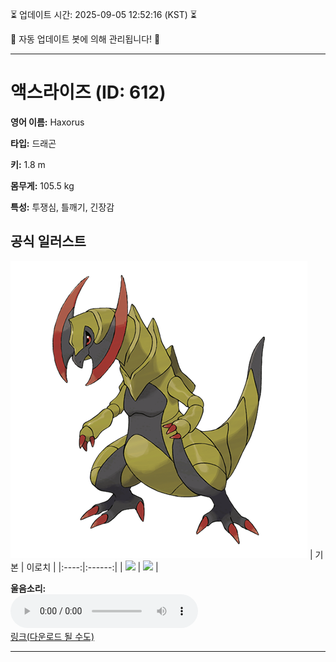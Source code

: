 
⏳ 업데이트 시간: 2025-09-05 12:52:16 (KST) ⏳

🤖 자동 업데이트 봇에 의해 관리됩니다! 🤖

---

# 액스라이즈 (ID: 612)
**영어 이름:** Haxorus

**타입:** 드래곤

**키:** 1.8 m

**몸무게:** 105.5 kg

**특성:** 투쟁심, 틀깨기, 긴장감

## 공식 일러스트
![](https://raw.githubusercontent.com/PokeAPI/sprites/master/sprites/pokemon/other/official-artwork/612.png)
| 기본 | 이로치 |
|:----:|:------:|
| <img src="http://play.pokemonshowdown.com/sprites/ani/haxorus.gif" width="200"> | <img src="http://play.pokemonshowdown.com/sprites/ani-shiny/haxorus.gif" width="200"> |

**울음소리:**<br><audio controls src="https://raw.githubusercontent.com/PokeAPI/cries/main/cries/pokemon/latest/612.ogg"></audio><br> [링크(다운로드 될 수도)](https://raw.githubusercontent.com/PokeAPI/cries/main/cries/pokemon/latest/612.ogg)


---

